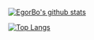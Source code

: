 [![EgorBo's github stats](https://github-readme-stats.vercel.app/api?username=EgorBo&bg_color=30,e96443,904e95&title_color=fff&text_color=fff&show_icons=false&count_private=true&include_all_commits=true)](https://github.com/EgorBo)

[![Top Langs](https://github-readme-stats.vercel.app/api/top-langs/?username=EgorBo&hide=html&layout=compact)](https://github.com/EgorBo)
